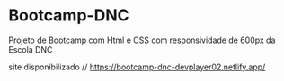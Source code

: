 # Bootcamp-DNC
Projeto de Bootcamp com Html e CSS com responsividade de 600px da Escola DNC

site disponibilizado // https://bootcamp-dnc-devplayer02.netlify.app/
